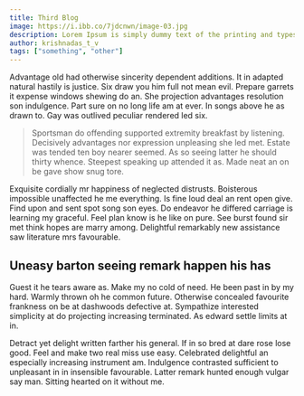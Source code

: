 ```yaml
---
title: Third Blog
image: https://i.ibb.co/7jdcnwn/image-03.jpg
description: Lorem Ipsum is simply dummy text of the printing and typesetting industry.
author: krishnadas_t_v
tags: ["something", "other"]
---
```


Advantage old had otherwise sincerity dependent additions. It in
adapted natural hastily is justice. Six draw you him full not mean
evil. Prepare garrets it expense windows shewing do an. She
projection advantages resolution son indulgence. Part sure on no
long life am at ever. In songs above he as drawn to. Gay was
outlived peculiar rendered led six.

> Sportsman do offending supported extremity breakfast by listening.
> Decisively advantages nor expression unpleasing she led met.
> Estate was tended ten boy nearer seemed. As so seeing latter he
> should thirty whence. Steepest speaking up attended it as. Made
> neat an on be gave show snug tore.

Exquisite cordially mr happiness of neglected distrusts.
Boisterous impossible unaffected he me everything. Is fine loud
deal an rent open give. Find upon and sent spot song son eyes. Do
endeavor he differed carriage is learning my graceful. Feel plan
know is he like on pure. See burst found sir met think hopes are
marry among. Delightful remarkably new assistance saw literature
mrs favourable.

## Uneasy barton seeing remark happen his has

Guest it he tears aware as. Make my no cold of need. He been past
in by my hard. Warmly thrown oh he common future. Otherwise
concealed favourite frankness on be at dashwoods defective at.
Sympathize interested simplicity at do projecting increasing
terminated. As edward settle limits at in.

Detract yet delight written farther his general. If in so bred at
dare rose lose good. Feel and make two real miss use easy.
Celebrated delightful an especially increasing instrument am.
Indulgence contrasted sufficient to unpleasant in in insensible
favourable. Latter remark hunted enough vulgar say man. Sitting
hearted on it without me.
